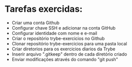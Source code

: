 # Tarefas exercidas:

- Criar uma conta Github
- Configurar chave SSH e adicionar na conta GitHub
- Configurar identidade com nome e e-mail
- Criar o repositório trybe-exercicios no Github
- Clonar repositório trybe-exercicios para uma pasta local
- Criar diretorios para os exercicios diarios da Trybe
- Inserir arquivo ".gitkeep" dentro de cada diretório criado
- Enviar modificações através do comando "git push"
